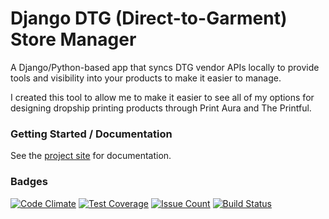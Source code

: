 # Django DTG (Direct-to-Garment) Store Manager

A Django/Python-based app that syncs DTG vendor APIs locally to provide tools
and visibility into your products to make it easier to manage.

I created this tool to allow me to make it easier to see all of my options
for designing dropship printing products through Print Aura and The Printful.

### Getting Started / Documentation

See the [project site](http://559labs.github.io/django-dtg-store-manager)
for documentation.

### Badges

[![Code Climate](https://codeclimate.com/github/559Labs/django-dtg-store-manager/badges/gpa.svg)](https://codeclimate.com/github/559Labs/django-dtg-store-manager)
[![Test Coverage](https://codeclimate.com/github/559Labs/django-dtg-store-manager/badges/coverage.svg)](https://codeclimate.com/github/559Labs/django-dtg-store-manager/coverage)
[![Issue Count](https://codeclimate.com/github/559Labs/django-dtg-store-manager/badges/issue_count.svg)](https://codeclimate.com/github/559Labs/django-dtg-store-manager)
[![Build Status](https://travis-ci.org/559Labs/django-dtg-store-manager.svg?branch=master)](https://travis-ci.org/559Labs/django-dtg-store-manager)
